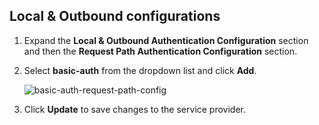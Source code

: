 ## Local & Outbound configurations

1. Expand the **Local & Outbound Authentication Configuration** section and then the **Request Path Authentication Configuration** section.

2. Select **basic-auth** from the dropdown list and click **Add**.

    ![basic-auth-request-path-config](../../assets/img/fragments/basic-auth-request-path-config.png)

3. Click **Update** to save changes to the service provider.